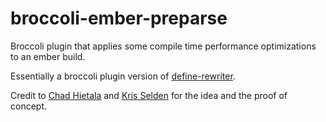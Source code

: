 # broccoli-ember-preparse
Broccoli plugin that applies some compile time performance optimizations to an ember build.

Essentially a broccoli plugin version of [define-rewriter](https://github.com/chadhietala/define-rewriter).

Credit to [Chad Hietala](https://github.com/chadhietala) and [Kris Selden](https://github.com/krisselden) for the idea and the proof of concept.
